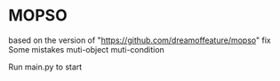 # MOPSO

based on the version of "https://github.com/dreamoffeature/mopso"
fix Some mistakes
muti-object
muti-condition

Run main.py to start
